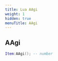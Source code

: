 ```yaml
---
title: Lua AAgi
weight: 1
hidden: true
menuTitle: AAgi
---
```

## AAgi
```lua
Item:AAgi(); -- number
```
